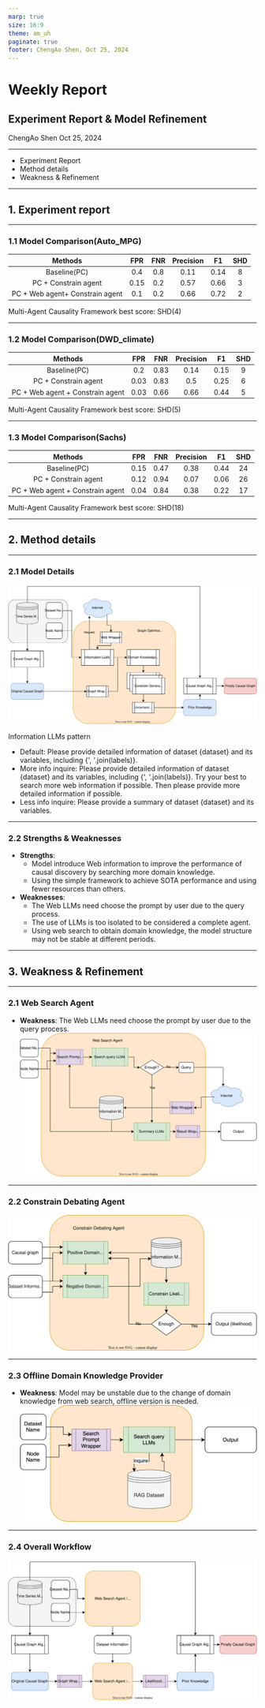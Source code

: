 ```yaml
---
marp: true
size: 16:9
theme: am_uh
paginate: true
footer: ChengAo Shen, Oct 25, 2024
---
```


<!-- _class: cover_e -->
<!-- _header: ![UH_logo](https://raw.githubusercontent.com/ChengAoShen/Image-Hosting/main/images/UH_logo.png) -->
<!-- _footer: ![UH_brand](https://raw.githubusercontent.com/ChengAoShen/Image-Hosting/main/images/UH_brand.png) -->
<!-- _paginate: "" -->

# Weekly Report

## Experiment Report & Model Refinement

ChengAo Shen
Oct 25, 2024

---

<!-- _class: toc_b -->
<!-- _header: <br>CONTENTS<br>![UH_logo](https://raw.githubusercontent.com/ChengAoShen/Image-Hosting/main/images/UH_logo.png)-->
<!-- _footer: "" -->
<!-- _paginate: "" -->

- Experiment Report
- Method details
- Weakness & Refinement

---

<!-- _class: trans -->
<!-- _footer: "" -->
<!-- _paginate: "" -->

## 1. Experiment report

---

<!-- _class: navbar-->
<!-- _header: \ ***Report*** **Experiment Report** *Method Details*  *Weakness&Refinement* -->
### 1.1 Model Comparison(Auto_MPG)

|             Methods             | FPR  | FNR  | Precision |  F1  | SHD  |
| :-----------------------------: | :--: | :--: | :-------: | :--: | :--: |
|          Baseline(PC)           | 0.4  | 0.8  |   0.11    | 0.14 |  8   |
|      PC + Constrain agent       | 0.15 | 0.2  |   0.57    | 0.66 |  3   |
| PC + Web agent+ Constrain agent | 0.1  | 0.2  |   0.66    | 0.72 |  2   |

Multi-Agent Causality Framework best score: SHD(4)

---
<!-- _class: navbar-->
<!-- _header: \ ***Report*** **Experiment Report** *Method Details*  *Weakness&Refinement* -->
### 1.2 Model Comparison(DWD_climate)

|             Methods              | FPR  | FNR  | Precision |  F1  | SHD  |
| :------------------------------: | :--: | :--: | :-------: | :--: | :--: |
|           Baseline(PC)           | 0.2  | 0.83 |   0.14    | 0.15 |  9   |
|       PC + Constrain agent       | 0.03 | 0.83 |    0.5    | 0.25 |  6   |
| PC + Web agent + Constrain agent | 0.03 | 0.66 |   0.66    | 0.44 |  5   |

Multi-Agent Causality Framework best score: SHD(5)

---

<!-- _class: navbar-->
<!-- _header: \ ***Report*** **Experiment Report** *Method Details*  *Weakness&Refinement* -->

### 1.3 Model Comparison(Sachs)

|             Methods              | FPR  | FNR  | Precision |  F1  | SHD  |
| :------------------------------: | :--: | :--: | :-------: | :--: | :--: |
|           Baseline(PC)           | 0.15 | 0.47 |   0.38    | 0.44 |  24  |
|       PC + Constrain agent       | 0.12 | 0.94 |   0.07    | 0.06 |  26  |
| PC + Web agent + Constrain agent | 0.04 | 0.84 |   0.38    | 0.22 |  17  |

Multi-Agent Causality Framework best score: SHD(18)

---

<!-- _class: trans -->
<!-- _footer: "" -->
<!-- _paginate: "" -->

## 2. Method details

---

<!-- _class: navbar cols-2 -->
<!-- _header: \ ***Report*** *Experiment Report* **Method Details** *Weakness&Refinement* -->
### 2.1 Model Details

<div class="limg">

![new_workflow](https://raw.githubusercontent.com/ChengAoShen/Image-Hosting/main/images/new_workflow.svg)

</div>

<div class="rdiv">
Information LLMs pattern

- Default: Please provide detailed information of dataset {dataset} and its variables, including {', '.join(labels)}.
- More info inquire: Please provide detailed information of dataset {dataset} and its variables, including {', '.join(labels)}. Try your best to search more web information if possible. Then please provide more detailed information if possible.
- Less info inquire: Please provide a summary of dataset {dataset} and its variables.

</div>

---

<!-- _class: navbar -->
<!-- _header: \ ***Report*** *Experiment Report* **Method Details** *Weakness&Refinement* -->
### 2.2 Strengths & Weaknesses

- **Strengths**:
  - Model introduce Web information to improve the performance of causal discovery by searching more domain knowledge.
  - Using the simple framework to achieve SOTA performance and using fewer resources than others.
- **Weaknesses**:
  - The Web LLMs need choose the prompt by user due to the query process.
  - The use of LLMs is too isolated to be considered a complete agent.
  - Using web search to obtain domain knowledge, the model structure may not be stable at different periods.

---

<!-- _class: trans -->
<!-- _footer: "" -->
<!-- _paginate: "" -->

## 3. Weakness & Refinement

---

<!-- _class: navbar-->
<!-- _header: \ ***Report*** *Experiment Report* *Method Details* **Weakness&Refinement** -->
### 2.1 Web Search Agent

- **Weakness**: The Web LLMs need choose the prompt by user due to the query process.
![Web Search Agent](https://raw.githubusercontent.com/ChengAoShen/Image-Hosting/main/images/Web%20Search%20Agent.svg)

---

<!-- _class: navbar-->
<!-- _header: \ ***Report*** *Experiment Report* *Method Details* **Weakness&Refinement** -->
### 2.2 Constrain Debating Agent

![Constrain Debating Agent](https://raw.githubusercontent.com/ChengAoShen/Image-Hosting/main/images/Constrain%20Debating%20Agent.svg)

---

<!-- _class: navbar-->
<!-- _header: \ ***Report*** *Experiment Report* *Method Details* **Weakness&Refinement** -->
### 2.3 Offline Domain Knowledge Provider

- **Weakness**: Model may be unstable due to the change of domain knowledge from web search, offline version is needed.
![offline](https://raw.githubusercontent.com/ChengAoShen/Image-Hosting/main/images/new.svg)

---

<!-- _class: navbar-->
<!-- _header: \ ***Report*** *Experiment Report* *Method Details* **Weakness&Refinement** -->

### 2.4 Overall Workflow

![Work_flowOCT24](https://raw.githubusercontent.com/ChengAoShen/Image-Hosting/main/images/Work_flowOCT24.svg)